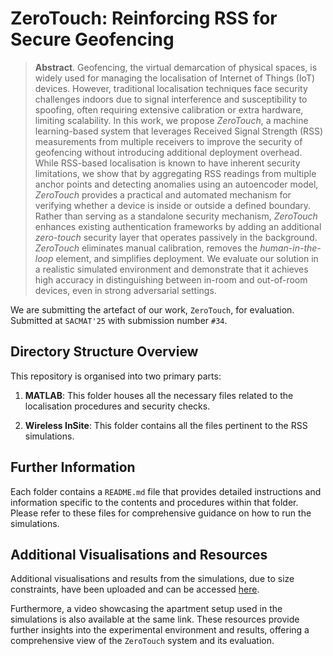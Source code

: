 # ZeroTouch: Reinforcing RSS for Secure Geofencing

> **Abstract**. Geofencing, the virtual demarcation of physical spaces, is widely used for managing the localisation of Internet of Things (IoT) devices. However, traditional localisation techniques face security challenges indoors due to signal interference and susceptibility to spoofing, often requiring extensive calibration or extra hardware, limiting scalability. In this work, we propose *ZeroTouch*, a machine learning-based system that leverages Received Signal Strength (RSS) measurements from multiple receivers to improve the security of geofencing without introducing additional deployment overhead. While RSS-based localisation is known to have inherent security limitations, we show that by aggregating RSS readings from multiple anchor points and detecting anomalies using an autoencoder model, *ZeroTouch* provides a practical and automated mechanism for verifying whether a device is inside or outside a defined boundary. Rather than serving as a standalone security mechanism, *ZeroTouch* enhances existing authentication frameworks by adding an additional *zero-touch* security layer that operates passively in the background. *ZeroTouch* eliminates manual calibration, removes the *human-in-the-loop* element, and simplifies deployment. We evaluate our solution in a realistic simulated environment and demonstrate that it achieves high accuracy in distinguishing between in-room and out-of-room devices, even in strong adversarial settings.

We are submitting the artefact of our work, `ZeroTouch`, for evaluation. Submitted at `SACMAT'25` with submission number `#34`.

## Directory Structure Overview

This repository is organised into two primary parts:

1. **MATLAB**: This folder houses all the necessary files related to the localisation procedures and security checks.

2. **Wireless InSite**: This folder contains all the files pertinent to the RSS simulations.

## Further Information

Each folder contains a `README.md` file that provides detailed instructions and information specific to the contents and procedures within that folder. Please refer to these files for comprehensive guidance on how to run the simulations.

## Additional Visualisations and Resources

Additional visualisations and results from the simulations, due to size constraints, have been uploaded and can be accessed [here](https://mega.nz/folder/xxclXYiR#Do4h264nC4XnJwbCjHicMA). 

Furthermore, a video showcasing the apartment setup used in the simulations is also available at the same link. These resources provide further insights into the experimental environment and results, offering a comprehensive view of the `ZeroTouch` system and its evaluation.
